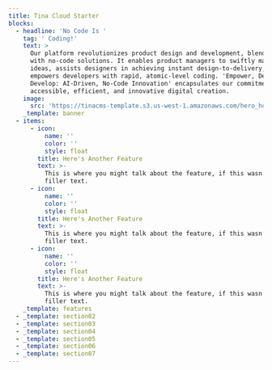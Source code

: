 ```yaml
---
title: Tina Cloud Starter
blocks:
  - headline: 'No Code Is '
    tag: ' Coding!'
    text: >
      Our platform revolutionizes product design and development, blending AI
      with no-code solutions. It enables product managers to swiftly materialize
      ideas, assists designers in achieving instant design-to-delivery, and
      empowers developers with rapid, atomic-level coding. 'Empower, Design,
      Develop: AI-Driven, No-Code Innovation' encapsulates our commitment to
      accessible, efficient, and innovative digital creation.
    image:
      src: 'https://tinacms-template.s3.us-west-1.amazonaws.com/hero_home.png'
    _template: banner
  - items:
      - icon:
          name: ''
          color: ''
          style: float
        title: Here's Another Feature
        text: >-
          This is where you might talk about the feature, if this wasn't just
          filler text.
      - icon:
          name: ''
          color: ''
          style: float
        title: Here's Another Feature
        text: >-
          This is where you might talk about the feature, if this wasn't just
          filler text.
      - icon:
          name: ''
          color: ''
          style: float
        title: Here's Another Feature
        text: >-
          This is where you might talk about the feature, if this wasn't just
          filler text.
    _template: features
  - _template: section02
  - _template: section03
  - _template: section04
  - _template: section05
  - _template: section06
  - _template: section07
---
```


